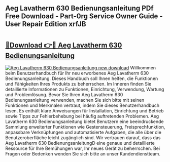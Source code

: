 ## Aeg Lavatherm 630 Bedienungsanleitung PDf Free Download - Part-0rg Service Owner Guide - User Repair Edition xrfJB

# <h2><a href="http://df1ikp.blite.top/?on=Aeg+Lavatherm+630+Bedienungsanleitung">🔗Download 👉🔴 Aeg Lavatherm 630 Bedienungsanleitung</a></h2>

[![Aeg Lavatherm 630 Bedienungsanleitung new download](https://i.imgur.com/lujVjoI.png)](http://df1ikp.blite.top/?on=Aeg+Lavatherm+630+Bedienungsanleitung)
Willkommen beim Benutzerhandbuch für Ihr neu erworbenes Aeg Lavatherm 630 Bedienungsanleitung. Dieses Handbuch soll Ihnen helfen, die Funktionen und Fähigkeiten Ihres Produkts zu beherrschen. Im Inneren finden Sie detaillierte Informationen zu Funktionen, Einrichtung, Verwendung, Wartung und Problemlösung. Bevor Sie Ihren Aeg Lavatherm 630 Bedienungsanleitung verwenden, machen Sie sich bitte mit seinen Funktionen und Merkmalen vertraut, indem Sie dieses Benutzerhandbuch lesen. Es enthält klare Anweisungen für Installation, Einrichtung und Betrieb sowie Tipps zur Fehlerbehebung bei häufig auftretenden Problemen. Aeg Lavatherm 630 Bedienungsanleitung bietet Benutzern eine beeindruckende Sammlung erweiterter Funktionen wie Gestensteuerung, Freisprechfunktion, anpassbare Verknüpfungen und automatisierte Aufgaben, die alle über die Benutzeroberfläche leicht zugänglich sind. Wir vertrauen darauf, dass das Aeg Lavatherm 630 BedienungsanleitungD eine genaue und detaillierte Ressource für Ihre Bemühungen war, Ihr neues Gerät zu beherrschen. Bei Fragen oder Bedenken wenden Sie sich bitte an unser Kundendienstteam.
